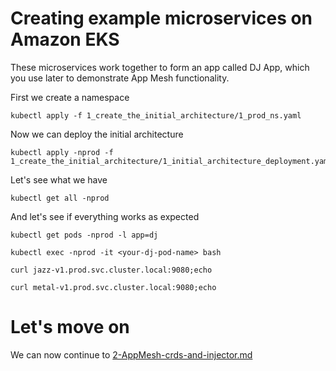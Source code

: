 # Creating example microservices on Amazon EKS

 These microservices work together to form an app called DJ App, which you use later to demonstrate App Mesh functionality.


First we create a namespace

```
kubectl apply -f 1_create_the_initial_architecture/1_prod_ns.yaml
```

Now we can deploy the initial architecture 

```
kubectl apply -nprod -f 1_create_the_initial_architecture/1_initial_architecture_deployment.yaml
```

Let's see what we have

```
kubectl get all -nprod
```

And let's see if everything works as expected

```
kubectl get pods -nprod -l app=dj
```

```
kubectl exec -nprod -it <your-dj-pod-name> bash
```

```
curl jazz-v1.prod.svc.cluster.local:9080;echo
```

```
curl metal-v1.prod.svc.cluster.local:9080;echo
```

# Let's move on

We can now continue to [2-AppMesh-crds-and-injector.md](2-AppMesh-crds-and-injector.md)
